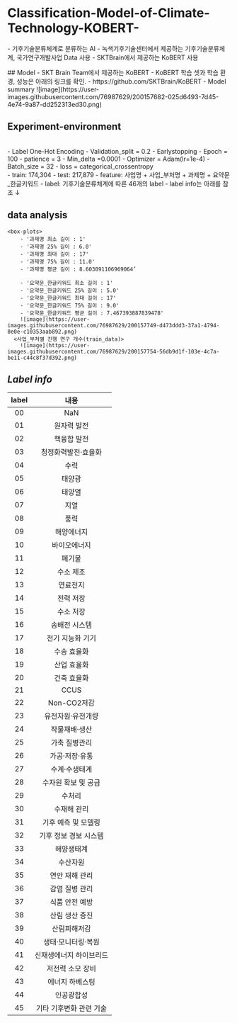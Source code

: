 # Classification-Model-of-Climate-Technology-KOBERT-
<p>
  - 기후기술분류체계로 분류하는 AI
  - 녹색기후기술센터에서 제공하는 기후기술분류체계, 국가연구개발사업 Data 사용
  - SKTBrain에서 제공하는 KoBERT 사용
<p>
## Model
  - SKT Brain Team에서 제공하는 KoBERT
  - KoBERT 학습 셋과 학습 환경, 성능은 아래의 링크를 확인.
  - https://github.com/SKTBrain/KoBERT
  - Model summary
  ![image](https://user-images.githubusercontent.com/76987629/200157682-025d6493-7d45-4e74-9a87-dd252313ed30.png)

  
## Experiment-environment
  <hyper-parameter><br>
    - Label One-Hot Encoding
    - Validation_split = 0.2
    - Earlystopping
    - Epoch = 100
    - patience = 3
    - Min_delta =0.0001
    - Optimizer = Adam(lr=1e-4)
    - Batch_size = 32
    - loss = categorical_crossentropy
  <data><br>
    - train: 174,304
    - test: 217,879
    - feature: 사업명 + 사업_부처명 + 과제명 + 요약문_한글키워드
    - label: 기후기술분류체계에 따른 46개의 label
    - label info는 아래를 참조 ↓

## data analysis
    <box-plots>
        - '과제명 최소 길이 : 1'
        - '과제명 25% 길이 : 6.0'
        - '과제명 최대 길이 : 17'
        - '과제명 75% 길이 : 11.0'
        - '과제명 평균 길이 : 8.603091106969064’

        - '요약문_한글키워드 최소 길이 : 1'
        - '요약문_한글키워드 25% 길이 : 5.0'
        - '요약문_한글키워드 최대 길이 : 17'
        - '요약문_한글키워드 75% 길이 : 9.0'
        - '요약문_한글키워드 평균 길이 : 7.467393887839478'
        ![image](https://user-images.githubusercontent.com/76987629/200157749-d473ddd3-37a1-4794-8e0e-c10353aab892.png)
      <사업_부처별 진행 연구 개수(train_data)>
        ![image](https://user-images.githubusercontent.com/76987629/200157754-56db9d1f-103e-4c7a-be11-c44c8f37d392.png)


    
    
## *Label info*
  |label|내용|
  |:------:|:---:|
  |00|NaN|
  |01|원자력 발전|
  |02|핵융합 발전|
  |03|청정화력발전·효율화|
  |04|수력|
  |05|태양광|
  |06|태양열|
  |07|지열|
  |08|풍력|
  |09|해양에너지|
  |10|바이오에너지|
  |11|폐기물|
  |12|수소 제조|
  |13|연료전지|
  |14|전력 저장|
  |15|수소 저장|
  |16|송배전 시스템|
  |17|전기 지능화 기기|
  |18|수송 효율화|
  |19|산업 효율화|
  |20|건축 효율화|
  |21|CCUS|
  |22|Non-CO2저감|
  |23|유전자원·유전개량|
  |24|작물재배·생산|
  |25|가축 질병관리|
  |26|가공·저장·유통|
  |27|수계·수생태계|
  |28|수자원 확보 및 공급|
  |29|수처리|
  |30|수재해 관리|
  |31|기후 예측 및 모델링|
  |32|기후 정보 경보 시스템|
  |33|해양생태계|
  |34|수산자원|
  |35|연안 재해 관리|
  |36|감염 질병 관리|
  |37|식품 안전 예방|
  |38|산림 생산 증진|
  |39|산림피해저감|
  |40|생태·모니터링·복원|
  |41|신재생에너지 하이브리드|
  |42|저전력 소모 장비|
  |43|에너지 하베스팅|
  |44|인공광합성|
  |45|기타 기후변화 관련 기술|
